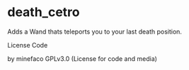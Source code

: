 # death_cetro
Adds a Wand thats teleports you to your last death position.

License
Code

by minefaco GPLv3.0 (License for code and media)
